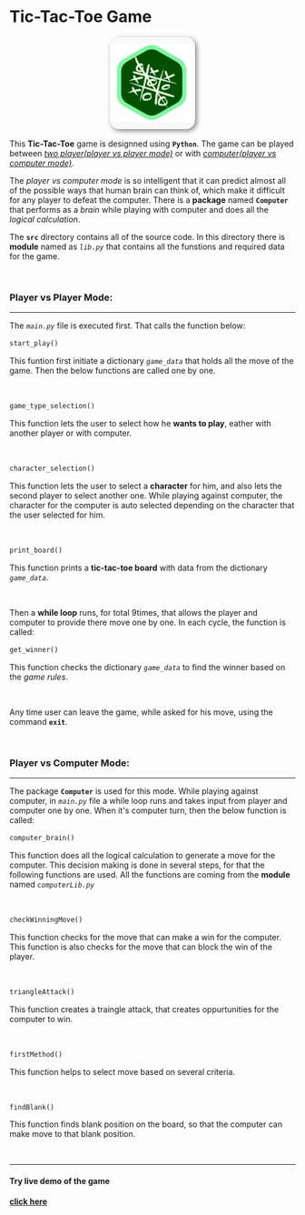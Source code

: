 # Tic-Tac-Toe Game



<p align=center>
    <img src="tic-tac-toe.png" alt="Birds" width="25%" style="; min-width:150px; background-color: #F8F9F9; border-radius: 16px; padding: 12px 0; box-shadow: 3px 3px 9px gray" />
</p>



This **Tic-Tac-Toe** game is designned using **`Python`**. The game can be played between [*two player(player vs player mode)*](#-player-vs-player-mode) or with [*computer(player vs computer mode)*](#-player-vs-computer-mode). 

The *player vs computer mode* is so intelligent that it can predict almost all of the possible ways that human brain can think of, which make it difficult for any player to defeat the computer. There is a **package** named **`Computer`** that performs as a *brain* while playing with computer and does all the *logical calculation*.

The **`src`** directory contains all of the source code. In this directory there is **module** named as *`lib.py`*  that contains all the funstions and required data for the game.

<br/>

### Player vs Player Mode:

------

The *`main.py`* file is executed first. That calls the function below:

```python
start_play() 
```

This funtion first initiate a dictionary *`game_data`* that holds all the move of the game.  Then the below functions are called one by one.

<br/>

```python
game_type_selection()
```

This function lets the user to select how he **wants to play**, eather with another player or with computer. 

<br/>

```python
character_selection()
```

This function lets the user to select a **character** for him, and also lets the second player to select another one. While playing against computer, the character for the computer is auto selected depending on the character that the user selected for him.

<br/>

```python
print_board()
```

This function prints a **tic-tac-toe board** with data from the dictionary  *`game_data`*. 

<br/>

Then a **while loop** runs, for total 9times, that allows the player and computer to provide there move one by one. In each cycle, the function is called: 

```python
get_winner()
```

This function checks the dictionary *`game_data`* to find the winner based on the *game rules*.

<br/>

Any time user can leave the game, while asked for his move, using the command **`exit`**.

<br/>

### Player vs Computer Mode:

---

The package **`Computer`** is used for this mode. While playing against computer, in *`main.py`* file a while loop runs and takes input from player and computer one by one. When it's computer turn, then the below function is called:

```python
computer_brain()
```

This function does all the logical calculation to generate a move for the computer. This decision making is done in several steps, for that the following functions are used. All the functions are coming from the **module** named *`computerLib.py`* 

<br/>

```python
checkWinningMove()
```

This function checks for the move that can make a win for the computer. This function is also checks for the move that can block the win of the player.

<br/>

```python
triangleAttack()
```

This function creates a traingle attack, that creates oppurtunities for the computer to win.

<br/>

```python
firstMethod()
```

This function helps to select move based on several criteria.

<br/>

```python
findBlank()
```

This function finds blank position on the board, so that the computer can make move to that blank position.

<br/>

---

#### Try live demo of the game

[**click here**](https://www.google.com/search?q=tic+tac+toe)

